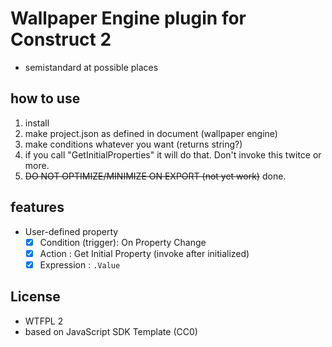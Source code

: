 # Wallpaper Engine plugin for Construct 2

- semistandard at possible places

## how to use

1. install
1. make project.json as defined in document (wallpaper engine)
1. make conditions whatever you want (returns string?)
1. if you call "GetInitialProperties" it will do that. Don't invoke this twitce or more.
1. ~~DO NOT OPTIMIZE/MINIMIZE ON EXPORT (not yet work)~~ done.

## features

- User-defined property
  - [x] Condition (trigger): On Property Change
  - [x] Action             : Get Initial Property (invoke after initialized)
  - [x] Expression         : `.Value`

## License

- WTFPL 2
- based on JavaScript SDK Template (CC0)